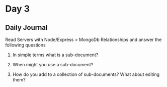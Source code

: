 # Day 3

## Daily Journal 

Read Servers with Node/Express > MongoDb Relationships and answer the following questions
1. In simple terms what is a sub-document?

2. When might you use a sub-document?

3. How do you add to a collection of sub-documents? What about editing them?
